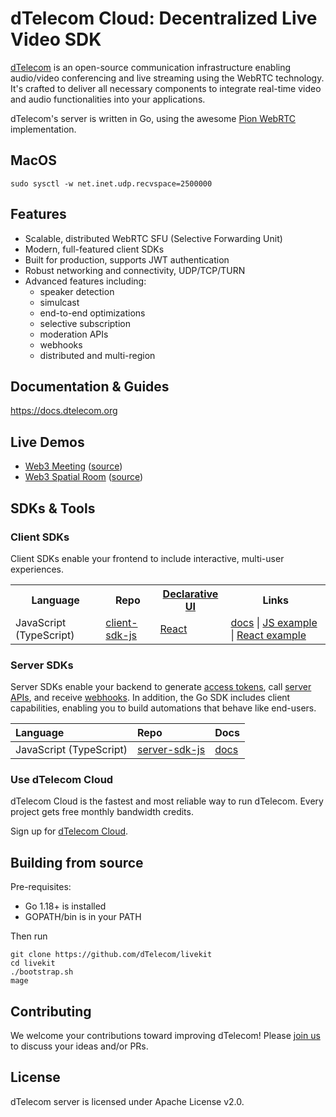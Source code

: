 # dTelecom Cloud: Decentralized Live Video SDK

[dTelecom](https://dtelecom.org) is an open-source communication infrastructure enabling audio/video conferencing and live streaming using the WebRTC technology. It's crafted to deliver all necessary components to integrate real-time video and audio functionalities into your applications.

dTelecom's server is written in Go, using the awesome [Pion WebRTC](https://github.com/pion/webrtc) implementation.

## MacOS
```shell
sudo sysctl -w net.inet.udp.recvspace=2500000
```

## Features

- Scalable, distributed WebRTC SFU (Selective Forwarding Unit)
- Modern, full-featured client SDKs
- Built for production, supports JWT authentication
- Robust networking and connectivity, UDP/TCP/TURN
- Advanced features including:
    - speaker detection
    - simulcast
    - end-to-end optimizations
    - selective subscription
    - moderation APIs
    - webhooks
    - distributed and multi-region

## Documentation & Guides

https://docs.dtelecom.org

## Live Demos

- [Web3 Meeting](https://dmeet.org) ([source](https://github.com/dTelecom/conference-example))
- [Web3 Spatial Room](https://spatial.dmeet.org) ([source](https://github.com/dTelecom/spatial-audio))

## SDKs & Tools

### Client SDKs

Client SDKs enable your frontend to include interactive, multi-user experiences.

<table>
  <tr>
    <th>Language</th>
    <th>Repo</th>
    <th>
        <a href="https://docs.dtelecom.org/guides/room/events/#declarative-ui" target="_blank" rel="noopener noreferrer">Declarative UI</a>
    </th>
    <th>Links</th>
  </tr>
  <!-- BEGIN Template
  <tr>
    <td>Language</td>
    <td>
      <a href="" target="_blank" rel="noopener noreferrer"></a>
    </td>
    <td></td>
    <td></td>
  </tr>
  END -->
  <!-- JavaScript -->
  <tr>
    <td>JavaScript (TypeScript)</td>
    <td>
      <a href="https://github.com/livekit/client-sdk-js" target="_blank" rel="noopener noreferrer">client-sdk-js</a>
    </td>
    <td>
      <a href="https://github.com/livekit/livekit-react" target="_blank" rel="noopener noreferrer">React</a>
    </td>
    <td>
      <a href="https://docs.livekit.io/client-sdk-js/" target="_blank" rel="noopener noreferrer">docs</a>
      |
      <a href="https://github.com/livekit/client-sdk-js/tree/main/example" target="_blank" rel="noopener noreferrer">JS example</a>
      |
      <a href="https://github.com/livekit/client-sdk-js/tree/main/example" target="_blank" rel="noopener noreferrer">React example</a>
    </td>
  </tr>
</table>

### Server SDKs

Server SDKs enable your backend to generate [access tokens](https://docs.livekit.io/guides/access-tokens/),
call [server APIs](https://docs.livekit.io/guides/server-api/), and
receive [webhooks](https://docs.livekit.io/guides/webhooks/). In addition, the Go SDK includes client capabilities,
enabling you to build automations that behave like end-users.

| Language                | Repo                                                                                                | Docs                                                        |
|:------------------------|:----------------------------------------------------------------------------------------------------|:------------------------------------------------------------|
| JavaScript (TypeScript) | [server-sdk-js](https://github.com/livekit/server-sdk-js)                                           | [docs](https://docs.livekit.io/server-sdk-js/)              |


### Use dTelecom Cloud

dTelecom Cloud is the fastest and most reliable way to run dTelecom. Every project gets free monthly bandwidth credits.

Sign up for [dTelecom Cloud](https://cloud.dtelecom.org/).

## Building from source

Pre-requisites:

- Go 1.18+ is installed
- GOPATH/bin is in your PATH

Then run

```shell
git clone https://github.com/dTelecom/livekit
cd livekit
./bootstrap.sh
mage
```

## Contributing

We welcome your contributions toward improving dTelecom! Please [join us](http://dtelecom.org) to discuss your ideas and/or PRs.

## License

dTelecom server is licensed under Apache License v2.0.
